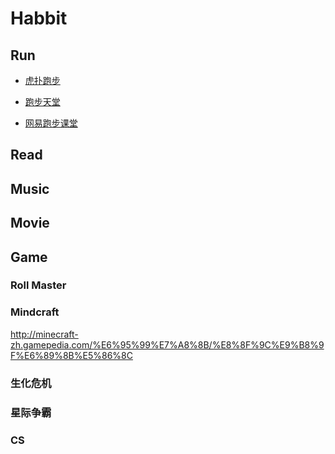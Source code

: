# Habbit

## Run
- [虎扑跑步](http://run.hupu.com/)
- [跑步天堂](http://bbs.runbible.cn/forum.php)

- [网易跑步课堂](http://www.tudou.com/programs/view/cegazbgBFOg/)

## Read

## Music

## Movie

## Game

### Roll Master

### Mindcraft
http://minecraft-zh.gamepedia.com/%E6%95%99%E7%A8%8B/%E8%8F%9C%E9%B8%9F%E6%89%8B%E5%86%8C

### 生化危机

### 星际争霸

### CS




